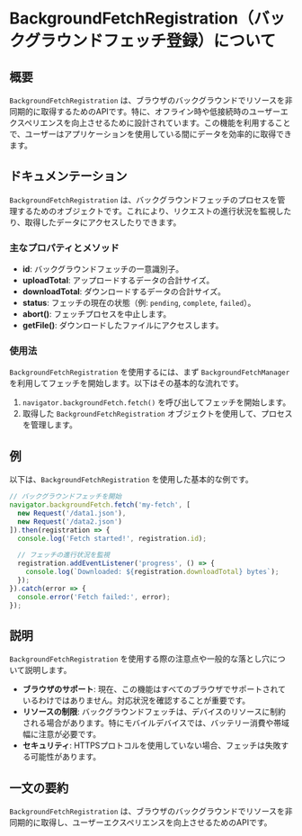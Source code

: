 <!--
Meta Description: # BackgroundFetchRegistration（バックグラウンドフェッチ登録）について ## 概要 `BackgroundFetchRegistration` は、ブラウザのバックグラウンドでリソースを非同期的に取得するためのAPIです。特に、オフライン時や低接続時のユーザーエクスペリエ...
Meta Keywords: backgroundfetchregistration, fetch, registration, console, error
-->

# BackgroundFetchRegistration（バックグラウンドフェッチ登録）について

## 概要
`BackgroundFetchRegistration` は、ブラウザのバックグラウンドでリソースを非同期的に取得するためのAPIです。特に、オフライン時や低接続時のユーザーエクスペリエンスを向上させるために設計されています。この機能を利用することで、ユーザーはアプリケーションを使用している間にデータを効率的に取得できます。

## ドキュメンテーション
`BackgroundFetchRegistration` は、バックグラウンドフェッチのプロセスを管理するためのオブジェクトです。これにより、リクエストの進行状況を監視したり、取得したデータにアクセスしたりできます。

### 主なプロパティとメソッド
- **id**: バックグラウンドフェッチの一意識別子。
- **uploadTotal**: アップロードするデータの合計サイズ。
- **downloadTotal**: ダウンロードするデータの合計サイズ。
- **status**: フェッチの現在の状態（例: `pending`, `complete`, `failed`）。
- **abort()**: フェッチプロセスを中止します。
- **getFile()**: ダウンロードしたファイルにアクセスします。

### 使用法
`BackgroundFetchRegistration` を使用するには、まず `BackgroundFetchManager` を利用してフェッチを開始します。以下はその基本的な流れです。

1. `navigator.backgroundFetch.fetch()` を呼び出してフェッチを開始します。
2. 取得した `BackgroundFetchRegistration` オブジェクトを使用して、プロセスを管理します。

## 例
以下は、`BackgroundFetchRegistration` を使用した基本的な例です。

```javascript
// バックグラウンドフェッチを開始
navigator.backgroundFetch.fetch('my-fetch', [
  new Request('/data1.json'),
  new Request('/data2.json')
]).then(registration => {
  console.log('Fetch started!', registration.id);
  
  // フェッチの進行状況を監視
  registration.addEventListener('progress', () => {
    console.log(`Downloaded: ${registration.downloadTotal} bytes`);
  });
}).catch(error => {
  console.error('Fetch failed:', error);
});
```

## 説明
`BackgroundFetchRegistration` を使用する際の注意点や一般的な落とし穴について説明します。

- **ブラウザのサポート**: 現在、この機能はすべてのブラウザでサポートされているわけではありません。対応状況を確認することが重要です。
- **リソースの制限**: バックグラウンドフェッチは、デバイスのリソースに制約される場合があります。特にモバイルデバイスでは、バッテリー消費や帯域幅に注意が必要です。
- **セキュリティ**: HTTPSプロトコルを使用していない場合、フェッチは失敗する可能性があります。

## 一文の要約
`BackgroundFetchRegistration` は、ブラウザのバックグラウンドでリソースを非同期的に取得し、ユーザーエクスペリエンスを向上させるためのAPIです。